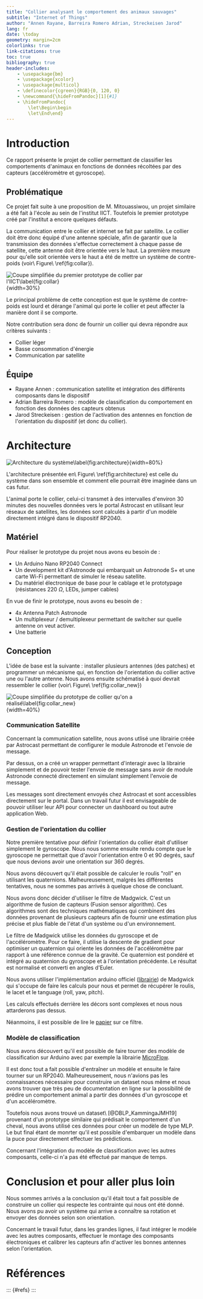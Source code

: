 ```yaml
---
title: "Collier analysant le comportement des animaux sauvages"
subtitle: "Internet of Things"
author: "Annen Rayane, Barreira Romero Adrian, Streckeisen Jarod"
lang: fr
date: \today
geometry: margin=2cm
colorlinks: true
link-citations: true
toc: true
bibliography: true
header-includes:
    - \usepackage{bm}
    - \usepackage{xcolor}
    - \usepackage{multicol}
    - \definecolor{cgreen}{RGB}{0, 120, 0}
    - \newcommand{\hideFromPandoc}[1]{#1}
    - \hideFromPandoc{
        \let\Begin\begin
        \let\End\end}
---
```


# Introduction

Ce rapport présente le projet de collier permettant de classifier les comportements d'animaux en fonctions de données récoltées par des capteurs (accéléromètre et gyroscope).

## Problématique

Ce projet fait suite à une proposition de M. Mitouassiwou, un projet similaire a été fait à l'école au sein de l'institut IICT. Toutefois le premier prototype créé par l'institut a encore quelques défauts. 

La communication entre le collier et internet se fait par satellite. Le collier doit être donc équipé d'une antenne spéciale, afin de garantir que la transmission des données s'effectue correctement à chaque passe de satellite, cette antenne doit être orientée vers le haut. La première mesure pour qu'elle soit orientée vers le haut a été de mettre un système de contre-poids (voir\ Figure\ \ref{fig:collar}).

![Coupe simplifiée du premier prototype de collier par l'IICT\label{fig:collar}](./figures/Collar_IICT.drawio.svg){width=30%}

Le principal problème de cette conception est que le système de contre-poids est lourd et dérange l'animal qui porte le collier et peut affecter la manière dont il se comporte.

Notre contribution sera donc de fournir un collier qui devra répondre aux critères suivants :

- Collier léger
- Basse consommation d'énergie
- Communication par satellite

## Équipe

- Rayane Annen : communication satellite et intégration des différents composants dans le dispositif
- Adrian Barreira Romero : modèle de classification du comportement en fonction des données des capteurs obtenus
- Jarod Streckeisen : gestion de l'activation des antennes en fonction de l'orientation du dispositif (et donc du collier).

# Architecture

![Architecture du système\label{fig:architecture}](./figures/Architecture_IOT.drawio.svg){width=80%}

L'architecture présentée en\ Figure\ \ref{fig:architecture} est celle du système dans son ensemble et comment elle pourrait être imaginée dans un cas futur.

L'animal porte le collier, celui-ci transmet à des intervalles d'environ 30 minutes des nouvelles données vers le portal Astrocast en utilisant leur réseaux de satellites, les données sont calculés à partir d'un modèle directement intégré dans le dispositif RP2040.


## Matériel

Pour réaliser le prototype du projet nous avons eu besoin de :

- Un Arduino Nano RP2040 Connect
- Un development kit d'Astronode qui embarquait un Astronode S+ et une carte Wi-Fi permettant de simuler le réseau satellite.
- Du matériel électronique de base pour le cablage et le prototypage (résistances 220 $\Omega$, LEDs, jumper cables)

En vue de finir le prototype, nous avons eu besoin de : 

- 4x Antenna Patch Astronode
- Un multiplexeur / demultiplexeur permettant de switcher sur quelle antenne on veut activer.
- Une batterie 

## Conception

L'idée de base est la suivante : installer plusieurs antennes (des patches) et programmer un mécanisme qui, en fonction de l'orientation du collier active une ou l'autre antenne. Nous avons ensuite schématisé à quoi devrait ressembler le collier (voir\ Figure\ \ref{fig:collar_new})

![Coupe simplifiée du prototype de collier qu'on a réalisé\label{fig:collar_new}](./figures/Collar_Prototype.drawio.svg){width=40%}


### Communication Satellite

Concernant la communication satellite, nous avons utlisé une librairie créée par Astrocast permettant de configurer le module Astronode et l'envoie de message.

Par dessus, on a créé un wrapper permettant d'interagir avec la librairie simplement et de pouvoir tester l'envoie de message sans avoir de module Astronode connecté directement en simulant simplement l'envoie de message.

Les messages sont directement envoyés chez Astrocast et sont accessibles directement sur le portal. Dans un travail futur il est envisageable de pouvoir utiliser leur API pour connecter un dashboard ou tout autre application Web.

### Gestion de l'orientation du collier

Notre première tentative pour définir l'orientation du collier était d'utiliser simplement le gyroscope. Nous nous somme ensuite rendu compte que le gyroscope ne permettait que d'avoir l'orientation entre 0 et 90 degrés, sauf que nous devions avoir une orientation sur 360 degrés.

Nous avons découvert qu'il était possible de calculer le roulis "roll" en utilisant les quaternions. Malheureusement, malgrés les différentes tentatives, nous ne sommes pas arrivés à quelque chose de concluant.

Nous avons donc décider d'utiliser le filtre de Madgwick. C'est un algorithme de fusion de capteurs (Fusion sensor algorithm). Ces algorithmes sont des techniques mathématiques qui combinent des données provenant de plusieurs capteurs afin de fournir une estimation plus précise et plus fiable de l'état d'un système ou d'un environnement.

Le filtre de Madgwick utilise les données du gyroscope et de l'accéléromètre. Pour ce faire, il utilise la descente de gradient pour optimiser un quaternion qui oriente les données de l'accéléromètre par rapport à une référence connue de la gravité. Ce quaternion est pondéré et intégré au quaternion du gyroscope et à l'orientation précédente. Le résultat est normalisé et converti en angles d'Euler.

Nous avons utiliser l'implémentation arduino officiel ([librairie](https://github.com/arduino-libraries/MadgwickAHRS)) de Madgwick qui s'occupe de faire les calculs pour nous et permet de récupérer le roulis, le lacet et le tanguage (roll, yaw, pitch).

Les calculs effectués derrière les décors sont complexes et nous nous attarderons pas dessus.

Néanmoins, il est possible de lire le [papier](https://courses.cs.washington.edu/courses/cse474/17wi/labs/l4/madgwick_internal_report.pdf) sur ce filtre.


### Modèle de classification

Nous avons découvert qu'il est possible de faire tourner des modèle de classification sur Arduino avec par exemple la librairie [MicroFlow](https://github.com/Bobingstern/MicroFlow).

Il est donc tout a fait possible d'entraîner un modèle et ensuite le faire tourner sur un RP2040. 
Malheureusement, nous n'avions pas les connaissances nécessaire pour construire un dataset nous même et nous avons trouver que très peu de documentation en ligne sur la possibilité de prédire un comportement animal a partir des données d'un gyroscope et d'un accéléromètre.

Toutefois nous avons trouvé un dataset\ [@DBLP_KammingaJMH19] provenant d'un prototype similaire qui prédisait le comportement d'un cheval, nous avons utilisé ces données pour créer un modèle de type MLP. Le but final étant de monrter qu'il est possible d'embarquer un modèle dans la puce pour directement effectuer les prédictions.

Concernant l'intégration du modèle de classification avec les autres composants, celle-ci n'a pas été effectué par manque de temps.

# Conclusion et pour aller plus loin

Nous sommes arrivés a la conclusion qu'il était tout a fait possible de construire un collier qui respecte les contrainte qui nous ont été donné. Nous avons pu avoir un système qui arrive a connaître sa rotation et envoyer des données selon son orientation. 

Concernant le travail futur, dans les grandes lignes, il faut intégrer le modèle avec les autres composants, effectuer le montage des composants électroniques et calibrer les capteurs afin d'activer les bonnes antennes selon l'orientation.

# Références

::: {#refs}
:::